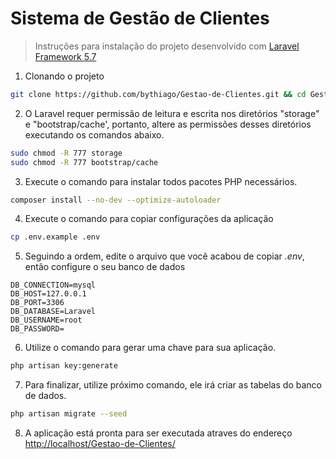 # Sistema de Gestão de Clientes
> Instruções para instalação do projeto desenvolvido com [Laravel Framework 5.7](https://laravel.com/)

1. Clonando o projeto

``` bash
git clone https://github.com/bythiago/Gestao-de-Clientes.git && cd Gestao-de-Clientes
```

2. O Laravel requer permissão de leitura e escrita nos diretórios "storage" e "bootstrap/cache', portanto, altere as permissões desses diretórios executando os comandos abaixo.

``` bash
sudo chmod -R 777 storage
sudo chmod -R 777 bootstrap/cache
```

3. Execute o comando para instalar todos pacotes PHP necessários.

``` bash
composer install --no-dev --optimize-autoloader
```

4. Execute o comando para copiar configurações da aplicação

``` bash
cp .env.example .env
```

5. Seguindo a ordem, edite o arquivo que você acabou de copiar *.env*, então configure o seu banco de dados

``` text
DB_CONNECTION=mysql
DB_HOST=127.0.0.1
DB_PORT=3306
DB_DATABASE=Laravel
DB_USERNAME=root
DB_PASSWORD=
```

6. Utilize o comando para gerar uma chave para sua aplicação.

``` bash
php artisan key:generate
```

7. Para finalizar, utilize próximo comando, ele irá criar as tabelas do banco de dados.
``` bash
php artisan migrate --seed
```

8. A aplicação está pronta para ser executada atraves do endereço [http://localhost/Gestao-de-Clientes/](http://localhost/Gestao-de-Clientes/)